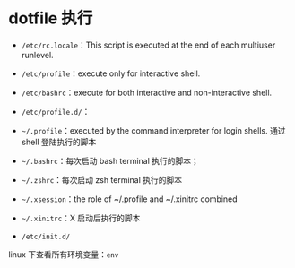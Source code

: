 # dotfile 执行

- `/etc/rc.locale`：This script is executed at the end of each multiuser runlevel.

- `/etc/profile`：execute only for interactive shell.

- `/etc/bashrc`：execute for both interactive and non-interactive shell.

- `/etc/profile.d/`：

- `~/.profile`：executed by the command interpreter for login shells. 通过 shell 登陆执行的脚本

- `~/.bashrc`：每次启动 bash terminal 执行的脚本；

- `~/.zshrc`：每次启动 zsh terminal 执行的脚本

- `~/.xsession`：the role of ~/.profile and ~/.xinitrc combined

- `~/.xinitrc`：X 启动后执行的脚本

- `/etc/init.d/`


linux 下查看所有环境变量：`env`